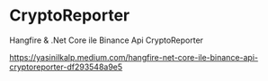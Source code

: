 # CryptoReporter
Hangfire &amp; .Net Core ile Binance Api CryptoReporter

https://yasinilkalp.medium.com/hangfire-net-core-ile-binance-api-cryptoreporter-df293548a9e5
